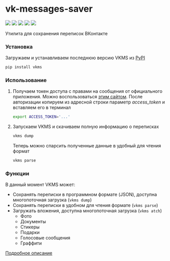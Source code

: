 # vk-messages-saver

![](https://img.shields.io/maintenance/yes/2022?style=flat-square)
![](https://img.shields.io/github/v/release/YariKartoshe4ka/Space-Way?style=flat-square)
![](https://img.shields.io/static/v1?label=API&message=5.131&color=a938e4&labelColor=000000&logo=vk&style=flat-square)
![](https://img.shields.io/codacy/grade/7d64b70fa82f4aac9e61ae88d6d9a2b2?style=flat-square)
![](https://img.shields.io/pypi/pyversions/platformdirs?style=flat-square)

Утилита для сохранения переписок ВКонтакте


### Установка

Загружаем и устанавливаем последнюю версию VKMS из [PyPI](https://pypi.org/project/vkms/)

```bash
pip install vkms
```


### Использование

1. Получаем токен доступа с правами на сообщения от официального приложения. Можно воспользоваться [этим сайтом](https://vkhost.github.io/). После авторизации копируем из адресной строки параметр *access_token* и вставляем его в терминал

    ```bash
    export ACCESS_TOKEN='...'
    ```

2. Запускаем VKMS и скачиваем полную информацию о переписках

    ```bash
    vkms dump
    ```

    Теперь можно спарсить полученные данные в удобный для чтения формат

    ```bash
    vkms parse
    ```


### Функции

В данный момент VKMS может:

- Сохранять переписки в программном формате (JSON), доступна многопоточная загрузка (`vkms dump`)
- Сохранять переписки в удобном для чтения формате (`vkms parse`)
- Загружать вложения, доступна многопоточная загрузка (`vkms atch`)
    - Фото
    - Документы
    - Стикеры
    - Подарки
    - Голосовые сообщения
    - Граффити

[Подробное описание](docs/DOCS.md)
